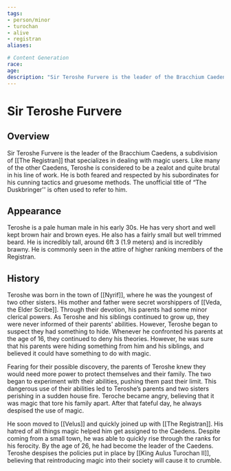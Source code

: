```yaml
---
tags:
- person/minor
- turochan
- alive
- registran
aliases:

# Content Generation
race:
age:
description: "Sir Teroshe Furvere is the leader of the Bracchium Caedens, a subdivision of [[The Registran]] that specializes in dealing with magic users. Like many of the other Caedens, Teroshe is considered to be a zealot and quite brutal in his line of work. He is both feared and respected by his subordinates for his cunning tactics and gruesome methods. The unofficial title of “The Duskbringer'' is often used to refer to him."
---
```

# Sir Teroshe Furvere
## Overview
Sir Teroshe Furvere is the leader of the Bracchium Caedens, a subdivision of [[The Registran]] that specializes in dealing with magic users. Like many of the other Caedens, Teroshe is considered to be a zealot and quite brutal in his line of work. He is both feared and respected by his subordinates for his cunning tactics and gruesome methods. The unofficial title of “The Duskbringer'' is often used to refer to him.
## Appearance
Teroshe is a pale human male in his early 30s. He has very short and well kept brown hair and brown eyes. He also has a fairly small but well trimmed beard. He is incredibly tall, around 6ft 3 (1.9 meters) and is incredibly brawny. He is commonly seen in the attire of higher ranking members of the Registran.
## History
Teroshe was born in the town of [[Nyrif]], where he was the youngest of two other sisters. His mother and father were secret worshippers of [[Veda, the Elder Scribe]]. Through their devotion, his parents had some minor clerical powers. As Teroshe and his siblings continued to grow up, they were never informed of their parents' abilities. However, Teroshe began to suspect they had something to hide. Whenever he confronted his parents at the age of 16, they continued to deny his theories. However, he was sure that his parents were hiding something from him and his siblings, and believed it could have something to do with magic.

Fearing for their possible discovery, the parents of Teroshe knew they would need more power to protect themselves and their family. The two began to experiment with their abilities, pushing them past their limit. This dangerous use of their abilities led to Teroshe’s parents and two sisters perishing in a sudden house fire. Teroche became angry, believing that it was magic that tore his family apart. After that fateful day, he always despised the use of magic.

He soon moved to [[Velus]] and quickly joined up with [[The Registran]]. His hatred of all things magic helped him get assigned to the Caedens. Despite coming from a small town, he was able to quickly rise through the ranks for his ferocity. By the age of 26, he had become the leader of the Caedens. Teroshe despises the policies put in place by [[King Aulus Turochan II]], believing that reintroducing magic into their society will cause it to crumble.